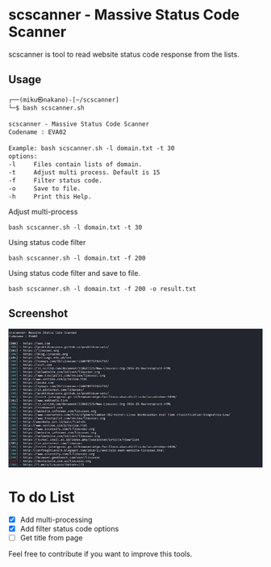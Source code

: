 # scscanner - Massive Status Code Scanner
scscanner is tool to read website status code response from the lists.

## Usage
```
┌──(miku㉿nakano)-[~/scscanner]
└─$ bash scscanner.sh

scscanner - Massive Status Code Scanner
Codename : EVA02

Example: bash scscanner.sh -l domain.txt -t 30
options:
-l     Files contain lists of domain.
-t     Adjust multi process. Default is 15
-f     Filter status code.
-o     Save to file.
-h     Print this Help.
```
Adjust multi-process
```
bash scscanner.sh -l domain.txt -t 30
```
Using status code filter
```
bash scscanner.sh -l domain.txt -f 200
```
Using status code filter and save to file.
```
bash scscanner.sh -l domain.txt -f 200 -o result.txt
```

## Screenshot
![scscanner](scscanner.jpg "scscanner")


# To do List
- [x] Add multi-processing
- [x] Add filter status code options
- [ ] Get title from page

Feel free to contribute if you want to improve this tools.
